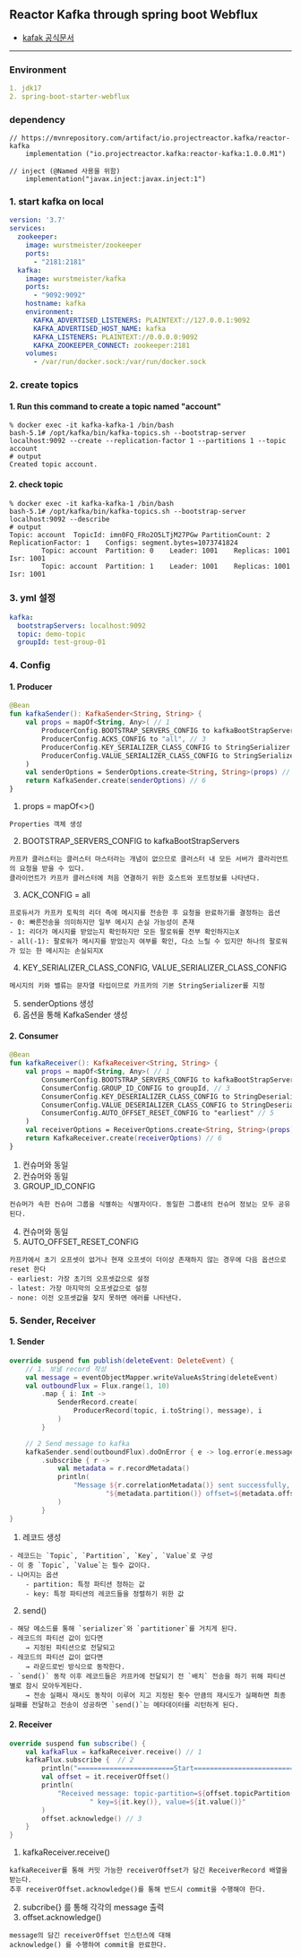 ## Reactor Kafka through spring boot Webflux

- [kafak 공식문서](https://projectreactor.io/docs/kafka/milestone/api/overview-tree.html)

---

### Environment

```yaml
1. jdk17
2. spring-boot-starter-webflux
```

### dependency

```grdlew
// https://mvnrepository.com/artifact/io.projectreactor.kafka/reactor-kafka
    implementation ("io.projectreactor.kafka:reactor-kafka:1.0.0.M1")

// inject (@Named 사용을 위함)
    implementation("javax.inject:javax.inject:1")

```

### 1. start kafka on local

```yaml
version: '3.7'
services:
  zookeeper:
    image: wurstmeister/zookeeper
    ports:
      - "2181:2181"
  kafka:
    image: wurstmeister/kafka
    ports:
      - "9092:9092"
    hostname: kafka
    environment:
      KAFKA_ADVERTISED_LISTENERS: PLAINTEXT://127.0.0.1:9092
      KAFKA_ADVERTISED_HOST_NAME: kafka
      KAFKA_LISTENERS: PLAINTEXT://0.0.0.0:9092
      KAFKA_ZOOKEEPER_CONNECT: zookeeper:2181
    volumes:
      - /var/run/docker.sock:/var/run/docker.sock
```

### 2. create topics

#### 1. Run this command to create a topic named "account"

```shell
% docker exec -it kafka-kafka-1 /bin/bash
bash-5.1# /opt/kafka/bin/kafka-topics.sh --bootstrap-server localhost:9092 --create --replication-factor 1 --partitions 1 --topic account
# output
Created topic account. 
```

#### 2. check topic

```shell
% docker exec -it kafka-kafka-1 /bin/bash
bash-5.1# /opt/kafka/bin/kafka-topics.sh --bootstrap-server localhost:9092 --describe
# output
Topic: account  TopicId: imn0FQ_FRo2O5LTjM27PGw PartitionCount: 2       ReplicationFactor: 1    Configs: segment.bytes=1073741824
        Topic: account  Partition: 0    Leader: 1001    Replicas: 1001  Isr: 1001
        Topic: account  Partition: 1    Leader: 1001    Replicas: 1001  Isr: 1001

```

### 3. yml 설정
```yaml
kafka:
  bootstrapServers: localhost:9092
  topic: demo-topic
  groupId: test-group-01
```

### 4. Config

#### 1. Producer

```kotlin
@Bean
fun kafkaSender(): KafkaSender<String, String> {
    val props = mapOf<String, Any>( // 1
        ProducerConfig.BOOTSTRAP_SERVERS_CONFIG to kafkaBootStrapServers, // 2
        ProducerConfig.ACKS_CONFIG to "all", // 3
        ProducerConfig.KEY_SERIALIZER_CLASS_CONFIG to StringSerializer::class.java, // 4
        ProducerConfig.VALUE_SERIALIZER_CLASS_CONFIG to StringSerializer::class.java // 4
    )
    val senderOptions = SenderOptions.create<String, String>(props) // 5
    return KafkaSender.create(senderOptions) // 6
}
```

1. props = mapOf<>()

```text
Properties 객체 생성
```

2. BOOTSTRAP_SERVERS_CONFIG to kafkaBootStrapServers

```text
카프카 클러스터는 클러스터 마스터라는 개념이 없으므로 클러스터 내 모든 서버가 클라리언트의 요청을 받을 수 있다. 
클라이언트가 카프카 클러스터에 처음 연결하기 위한 호스트와 포트정보를 나타낸다.
```

3. ACK_CONFIG = all

```text
프로듀서가 카프카 토픽의 리더 측에 메시지를 전송한 후 요청을 완료하기를 결정하는 옵션
- 0: 빠른전송을 의미하지만 일부 메시지 손실 가능성이 존재
- 1: 리더가 메시지를 받았는지 확인하지만 모든 팔로워를 전부 확인하지는X
- all(-1): 팔로워가 메시지를 받았는지 여부를 확인, 다소 느릴 수 있지만 하나의 팔로워가 있는 한 메시지는 손실되지X
```

4. KEY_SERIALIZER_CLASS_CONFIG, VALUE_SERIALIZER_CLASS_CONFIG

```text
메시지의 키와 밸류는 문자열 타입이므로 카프카의 기본 StringSerializer를 지정
```

5. senderOptions 생성
6. 옵션을 통해 KafkaSender 생성

#### 2. Consumer

```kotlin
@Bean
fun kafkaReceiver(): KafkaReceiver<String, String> {
    val props = mapOf<String, Any>( // 1
        ConsumerConfig.BOOTSTRAP_SERVERS_CONFIG to kafkaBootStrapServers, // 2
        ConsumerConfig.GROUP_ID_CONFIG to groupId, // 3 
        ConsumerConfig.KEY_DESERIALIZER_CLASS_CONFIG to StringDeserializer::class.java, // 4
        ConsumerConfig.VALUE_DESERIALIZER_CLASS_CONFIG to StringDeserializer::class.java, // 4
        ConsumerConfig.AUTO_OFFSET_RESET_CONFIG to "earliest" // 5
    )
    val receiverOptions = ReceiverOptions.create<String, String>(props).subscription(listOf(topic)) // 6
    return KafkaReceiver.create(receiverOptions) // 6
}
```

1. 컨슈머와 동일
2. 컨슈머와 동일
3. GROUP_ID_CONFIG

```text
컨슈머가 속한 컨슈머 그룹을 식별하는 식별자이다. 동일한 그룹내의 컨슈머 정보는 모두 공유된다.
```

4. 컨슈머와 동일
5. AUTO_OFFSET_RESET_CONFIG

```text
카프카에서 초기 오프셋이 없거나 현재 오프셋이 더이상 존재하지 않는 경우에 다음 옵션으로 reset 한다
- earliest: 가장 초기의 오프셋값으로 설정
- latest: 가장 마지막의 오프셋값으로 설정
- none: 이전 오프셋값을 찾지 못하면 에러를 나타낸다.
```

### 5. Sender, Receiver

#### 1. Sender
```kotlin
override suspend fun publish(deleteEvent: DeleteEvent) {
    // 1. 보낼 record 작성
    val message = eventObjectMapper.writeValueAsString(deleteEvent)
    val outboundFlux = Flux.range(1, 10)
        .map { i: Int ->
            SenderRecord.create(
                ProducerRecord(topic, i.toString(), message), i
            )
        }

    // 2 Send message to kafka 
    kafkaSender.send(outboundFlux).doOnError { e -> log.error(e.message, e) }
        .subscribe { r ->
            val metadata = r.recordMetadata()
            println(
                "Message ${r.correlationMetadata()} sent successfully, topic-partition=${metadata.topic()}-" +
                        "${metadata.partition()} offset=${metadata.offset()}\n"
            )
        }
}
```
1. 레코드 생성
```text
- 레코드는 `Topic`, `Partition`, `Key`, `Value`로 구성
- 이 중 `Topic`, `Value`는 필수 값이다.
- 나머지는 옵션
    - partition: 특정 파티션 정하는 값
    - key: 특정 파티션의 레코드들을 정렬하기 위한 값
```
2. send()
```text
- 해당 메소드를 통해 `serializer`와 `partitioner`를 거치게 된다.
- 레코드의 파티션 값이 있다면
    → 지정된 파티션으로 전달되고
- 레코드의 파티션 값이 없다면
    → 라운드로빈 방식으로 동작한다.
- `send()` 동작 이후 레코드들은 카프카에 전달되기 전 `배치` 전송을 하기 위해 파티션 별로 잠시 모아두게된다.
    → 전송 실패시 재시도 동작이 이루어 지고 지정된 횟수 만큼의 재시도가 실패하면 최종실패를 전달하고 전송이 성공하면 `send()`는 메타데이터를 리턴하게 된다.
```

#### 2. Receiver

```kotlin
override suspend fun subscribe() {
    val kafkaFlux = kafkaReceiver.receive() // 1
    kafkaFlux.subscribe {  // 2
        println("========================Start==================================")
        val offset = it.receiverOffset() 
        println(
            "Received message: topic-partition=${offset.topicPartition()}, offset=${offset.offset()} " +
                    " key=${it.key()}, value=${it.value()}"
        )
        offset.acknowledge() // 3
    }
}
```
1. kafkaReceiver.receive()
```text
kafkaReceiver를 통해 커밋 가능한 receiverOffset가 담긴 ReceiverRecord 배열을 받는다.
추후 receiverOffset.acknowledge()를 통해 반드시 commit을 수행해야 한다.
```
2. subcribe{} 를 통해 각각의 message 출력
3. offset.acknowledge()
```text
message의 담긴 receiverOffset 인스턴스에 대해
acknowledge() 를 수행하여 commit을 완료한다.
```
